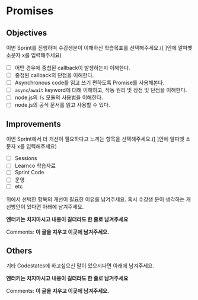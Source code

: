 # Promises
## Objectives
이번 Sprint를 진행하며 수강생분이 이해하신 학습목표를 선택해주세요.([ ]안에 알파벳 소문자 x를 입력해주세요)

- [ ] 어떤 경우에 중첩된 callback이 발생하는지 이해한다.
- [ ] 중첩된 callback의 단점을 이해한다.
- [ ] Asynchronous code를 읽고 쓰기 편하도록 Promise를 사용해본다.
- [ ] `async`/`await` keyword에 대해 이해하고, 작동 원리 및 장점 및 단점을 이해한다.
- [ ] node.js의 `fs` 모듈의 사용법을 이해한다.
- [ ] node.js의 공식 문서를 읽고 사용할 수 있다.

## Improvements
이번 Sprint에서 더 개선이 필요하다고 느끼는 항목을 선택해주세요.([ ]안에 알파벳 소문자 x를 입력해주세요)
- [ ] Sessions
- [ ] Learnco 학습자료
- [ ] Sprint Code
- [ ] 운영
- [ ] etc

위에서 선택한 항목의 개선이 필요한 이유를 남겨주세요. 혹시 수강생 분이 생각하는 개선방안이 있다면 아래에 남겨주세요.

**엔터키는 치지마시고 내용이 길더라도 한 줄로 남겨주세요**

Comments: **이 글을 지우고 이곳에 남겨주세요.**
## Others
기타 Codestates에 하고싶으신 말이 있으시다면 아래에 남겨주세요.

**엔터키는 치지마시고 내용이 길더라도 한 줄로 남겨주세요**

Comments: **이 글을 지우고 이곳에 남겨주세요.**
